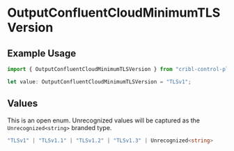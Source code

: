 # OutputConfluentCloudMinimumTLSVersion

## Example Usage

```typescript
import { OutputConfluentCloudMinimumTLSVersion } from "cribl-control-plane/models";

let value: OutputConfluentCloudMinimumTLSVersion = "TLSv1";
```

## Values

This is an open enum. Unrecognized values will be captured as the `Unrecognized<string>` branded type.

```typescript
"TLSv1" | "TLSv1.1" | "TLSv1.2" | "TLSv1.3" | Unrecognized<string>
```